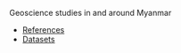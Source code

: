 
Geoscience studies in and around Myanmar

- [References](references/index.md)
- [Datasets](datasets/_index.md)

